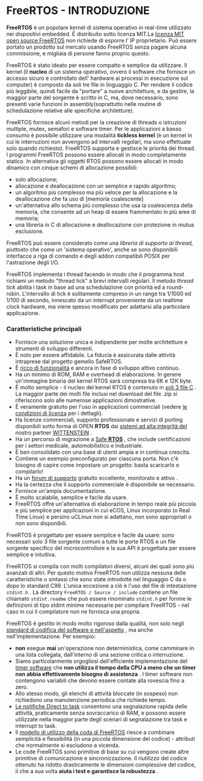 # FreeRTOS - INTRODUZIONE



**FreeRTOS**  è un popolare kernel di sistema operativo in real-time utilizzato nei dispositivi embedded. È distribuito sotto licenza MIT.La [licenza MIT open source FreeRTOS](https://translate.googleusercontent.com/translate_c?depth=1&hl=it&pto=aue&rurl=translate.google.it&sl=auto&sp=nmt4&tl=it&u=https://www.freertos.org/a00114.html&usg=ALkJrhgm47I2_nI4oeorECFDxkXGJxTRLg) non richiede di esporre l’ IP proprietario. Può essere portato un  prodotto sul mercato usando FreeRTOS senza pagare alcuna commissione, e migliaia di persone fanno  proprio questo.

FreeRTOS è stato ideato per essere compatto e semplice da utilizzare. Il kernel (il **nucleo** di un sistema operativo, ovvero il software che fornisce un accesso sicuro e controllato dell' hardware ai processi in esecuzione sul computer) è composto da soli tre file in linguaggio C. Per rendere il codice più leggibile, quindi facile da "portare" a nuove architetture, e da gestire, la maggior parte del sorgente è scritto in C, ma, dove necessario, sono presenti varie funzioni in assembly(soprattutto nelle routine di schedulazione relative alle specifiche architetture).

FreeRTOS fornisce alcuni metodi per la creazione di threads o istruzioni multiple, mutex, semafori e software timer. Per le applicazioni a basso consumo è possibile utilizzare una modalità **tickless kernel** (è un kernel in cui le interruzioni non avvengono ad intervalli regolari, ma sono effettuate solo quando richiesto). FreeRTOS supporta e gestisce le priorità dei thread. I programmi  FreeRTOS possono essere allocati in modo completamente statico. In  alternativa gli oggetti RTOS possono essere allocati in modo dinamico  con cinque schemi di allocazione possibili:

- solo allocazione;
- allocazione e deallocazione con un semplice e rapido algoritmo;
- un algoritmo più complesso ma più veloce per la allocazione e la deallocazione che fa uso di  [memoria coalescente]
- un'alternativa allo schema più complesso che usa la coalescenza  della memoria, che consente ad un heap di essere frammentato in più aree di memoria;
- una libreria in C di allocazione e deallocazione con protezione in mutua esclusione.

 FreeRTOS può essere considerato come una *libreria di supporto ai thread,* piuttosto che come un 'sistema operativo', anche se sono disponibili  interfacce a riga di comando e degli addon compatibili POSIX per  l'astrazione degli I/O.

FreeRTOS implementa i thread facendo in modo che il programma host richiami  un metodo "thread tick" a brevi intervalli regolari. Il metodo *thread tick* abilita i task in base ad una schedulazione con priorità ed a  round-robin. L'intervallo di tick è solitamente compreso in un range tra 1/1000 ed 1/100 di secondo, innescato da un interrupt proveniente da un realtime clock hardware, ma viene spesso modificato per adattarsi alla  particolare applicazione.

### Caratteristiche principali

- Fornisce una soluzione unica e indipendente per molte architetture e strumenti di sviluppo differenti.
- È noto per essere affidabile. La fiducia è assicurata dalle attività intraprese dal progetto gemello SafeRTOS.
- È [ricco di funzionalità](https://translate.googleusercontent.com/translate_c?depth=1&hl=it&pto=aue&rurl=translate.google.it&sl=auto&sp=nmt4&tl=it&u=https://www.freertos.org/features.html&usg=ALkJrhhqfJJp4QMGfktMl0MYI0DHNqtagQ) e ancora in fase di sviluppo attivo continuo.
- Ha un minimo di ROM, RAM e overhead di elaborazione. In genere un'immagine binaria del kernel RTOS sarà compresa tra 6K e 12K byte.
- È molto semplice - il nucleo del kernel RTOS è contenuto in [soli 3 file C](https://translate.googleusercontent.com/translate_c?depth=1&hl=it&pto=aue&rurl=translate.google.it&sl=auto&sp=nmt4&tl=it&u=https://www.freertos.org/a00017.html&usg=ALkJrhgUkLwZOHksJXzgcjhtPdx86dP5NA) . La maggior parte dei molti file inclusi nel download del file .zip si riferiscono solo alle numerose applicazioni dimostrative.
- È veramente gratuito per l'uso in applicazioni commerciali (vedere [le condizioni di licenza](https://translate.googleusercontent.com/translate_c?depth=1&hl=it&pto=aue&rurl=translate.google.it&sl=auto&sp=nmt4&tl=it&u=https://www.freertos.org/a00114.html&usg=ALkJrhgm47I2_nI4oeorECFDxkXGJxTRLg) per i dettagli).
- Ha licenze commerciali, supporto professionale e servizi di porting disponibili sotto forma di OPEN **RTOS** dai [sistemi ad alta integrità del](https://translate.googleusercontent.com/translate_c?depth=1&hl=it&pto=aue&rurl=translate.google.it&sl=auto&sp=nmt4&tl=it&u=https://www.highintegritysystems.com/&usg=ALkJrhimgIqvFS6R1Qm32B9hCWaVWX2W6Q) nostro partner [WITTENSTEIN](https://translate.googleusercontent.com/translate_c?depth=1&hl=it&pto=aue&rurl=translate.google.it&sl=auto&sp=nmt4&tl=it&u=https://www.highintegritysystems.com/&usg=ALkJrhimgIqvFS6R1Qm32B9hCWaVWX2W6Q) .
- Ha un percorso di migrazione a [Safe **RTOS**](https://translate.googleusercontent.com/translate_c?depth=1&hl=it&pto=aue&rurl=translate.google.it&sl=auto&sp=nmt4&tl=it&u=https://www.highintegritysystems.com/&usg=ALkJrhimgIqvFS6R1Qm32B9hCWaVWX2W6Q) , che include certificazioni per i settori medicale, automobilistico e industriale.
- È ben consolidato con una base di utenti ampia e in continua crescita.
- Contiene un esempio preconfigurato per ciascuna porta. Non c'è bisogno di capire come impostare un progetto: basta scaricarlo e compilarlo!
- Ha un [forum di supporto](https://translate.googleusercontent.com/translate_c?depth=1&hl=it&pto=aue&rurl=translate.google.it&sl=auto&sp=nmt4&tl=it&u=https://forums.freertos.org/&usg=ALkJrhgms6eoI3VsVzgfWiFOcd_00NJFow) gratuito eccellente, monitorato e attivo .
- Ha la certezza che il supporto commerciale è disponibile se necessario.
- Fornisce un'ampia documentazione.
- È molto scalabile, semplice e facile da usare.
- FreeRTOS offre un'alternativa di elaborazione in tempo reale più piccola e più  semplice per applicazioni in cui eCOS, Linux incorporato (o Real Time  Linux) e persino uCLinux non si adattano, non sono appropriati o non  sono disponibili.

FreeRTOS è progettato per essere semplice e facile da usare: sono necessari solo 3 file sorgente comuni a tutte le porte RTOS e un file sorgente  specifico del microcontrollore e la sua API è progettata per essere  semplice e intuitiva.

FreeRTOS si compila con molti compilatori diversi, alcuni dei quali sono più avanzati di altri. Per questo motivo FreeRTOS non utilizza nessuna delle caratteristiche o  sintassi che sono state introdotte nel linguaggio C da o dopo lo  standard C99. L'unica eccezione a ciò è l'uso del file di intestazione `stdint.h` . La directory `FreeRTOS / Source / include` contiene un file chiamato `stdint.readme` che può essere rinominato `stdint.h` per fornire le definizioni di tipo stdint minime necessarie per  compilare FreeRTOS - nel caso in cui il compilatore non ne fornisca una  propria.

FreeRTOS è gestito in modo molto rigoroso dalla qualità, non solo negli [standard di codifica del software e nell'aspetto](https://translate.googleusercontent.com/translate_c?depth=1&hl=it&pto=aue&rurl=translate.google.it&sl=auto&sp=nmt4&tl=it&u=https://www.freertos.org/FreeRTOS-Coding-Standard-and-Style-Guide.html&usg=ALkJrhhi8GzIS6aiXwu6EeV1TFhNWwrcKA) , ma anche nell'implementazione. Per esempio:

- **non** esegue **mai** un'operazione non deterministica, come camminare in una lista collegata, dall'interno di una sezione critica o interruzione.
- Siamo particolarmente orgogliosi dell'efficiente implementazione del [timer software](https://translate.googleusercontent.com/translate_c?depth=1&hl=it&pto=aue&rurl=translate.google.it&sl=auto&sp=nmt4&tl=it&u=https://www.freertos.org/RTOS-software-timer.html&usg=ALkJrhjwnnOpN232Nya-zHOFWOkw4Cqqjw) che **non utilizza il tempo della CPU a meno che un timer non abbia effettivamente bisogno di assistenza** . I timer software non contengono variabili che devono essere contate alla rovescia fino a zero.
- Allo stesso modo, gli elenchi di attività bloccate (in sospeso) non richiedono una manutenzione periodica che richiede tempo.
- [Le notifiche Direct to task](https://translate.googleusercontent.com/translate_c?depth=1&hl=it&pto=aue&rurl=translate.google.it&sl=auto&sp=nmt4&tl=it&u=https://www.freertos.org/RTOS-task-notifications.html&usg=ALkJrhjokql7Mi8oBosbKgLk3VzgmujvLQ) consentono una segnalazione rapida delle attività, praticamente senza  sovraccarico di RAM, e possono essere utilizzate nella maggior parte  degli scenari di segnalazione tra task e interrupt to task.
- Il [modello di utilizzo della coda di FreeRTOS](https://translate.googleusercontent.com/translate_c?depth=1&hl=it&pto=aue&rurl=translate.google.it&sl=auto&sp=nmt4&tl=it&u=https://www.freertos.org/Embedded-RTOS-Queues.html&usg=ALkJrhhCeYlcG4FF_rFV7mB3dLNT4Mb4ZQ) riesce a combinare semplicità e flessibilità (in una piccola dimensione del codice) - attributi che normalmente si escludono a vicenda.
- Le code FreeRTOS sono primitive di base su cui vengono create altre primitive di comunicazione e sincronizzazione. Il riutilizzo del codice ottenuto ha ridotto drasticamente le dimensioni complessive del codice, il che a sua volta **aiuta i test e garantisce la robustezza** .